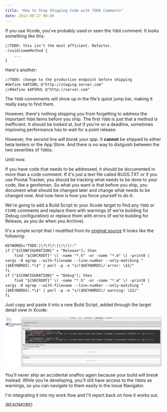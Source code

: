 ```yaml
---
title: "How to Stop Shipping Code with TODO Comments"
date: 2012-08-27 00:00
---
```


If you use Xcode, you've probably used or seen the `TODO` comment. It looks something like this:

```
//TODO: this isn't the most efficient. Refactor.
-(void)someMethod {
    ...
}
```

Here's another:

```
//TODO: change to the production endpoint before shipping
#define kAPIURL @"http://staging.server.com"
//#define kAPIRUL @"http://server.com"
```

The `TOOD` commments will show up in the file's quick jump bar, making it really easy to find them.

However, there's nothing stopping you from forgetting to address the important `TODO` items before you ship. The first `TODO` is just that a method is inefficient. It should be looked at, but if you're on a deadline, sometimes improving performance has to wait for a point release.

However, the second line _will break your app_. It **cannot** be shipped to either beta testers or the App Store. And there is no way to distguish between the two severities of `TODO`s.

Until now.

If you have code that needs to be addressed, it should be documented in more than a code comment. If it's just a text file called BUGS.TXT or if you use Pivotal Tracker, you should be tracking what needs to be done to your code, like a gentleman. So what you want is that before you ship, you document what should be changed later and change what needs to be changed now. And now here is how you force yourself to do it:

We're going to add a Build Script to your Xcode target to find any `TODO` or `FIXME` comments and replace them with warnings (if we're building for Debug configuration) or replace them with errors (if we're building for Release, as you do when you Archive).

It's a simple script that I modified from its [original source](http://deallocatedobjects.com/posts/show-todos-and-fixmes-as-warnings-in-xcode-4) It looks like the following:

```
KEYWORDS="TODO:|\?\?\?:|\!\!\!:"
if ["${CONFIGURATION}" = "Release"]; then
    find "${SRCROOT}" \( -name "*.h" -or -name "*.m" \) -print0 | xargs -0 egrep --with-filename --line-number --only-matching "($KEYWORDS).*\$" | perl -p -e "s/($KEYWORDS)/ error: \$1/"
fi
if ["${CONFIGURATION}" = "Debug"]; then
    find "${SRCROOT}" \( -name "*.h" -or -name "*.m" \) -print0 | xargs -0 egrep --with-filename --line-number --only-matching "($KEYWORDS).*\$" | perl -p -e "s/($KEYWORDS)/ warning: \$1/"
fi
```

Just copy and paste it into a new Build Script, added through the target detail view in Xcode:

 ![](/img/import/blog/how-to-stop-shipping-code-with-todo-comments/CAE77EC0DCEA4032947915A76A1A1196.png)

You'll never ship an accidental snaffoo again because your build _will break_ instead. While you're developing, you'll still have access to the `TODO`s as warnings, so you can navigate to them easily in the Issue Navigator.

I'm integrating it into my work flow and I'll report back on how it works out.

(READMORE)

